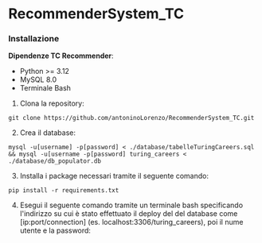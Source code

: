 # RecommenderSystem_TC

### Installazione
**Dipendenze TC Recommender**:
- Python >= 3.12
- MySQL 8.0
- Terminale Bash


1. Clona la repository:
```
git clone https://github.com/antoninoLorenzo/RecommenderSystem_TC.git
```

2. Crea il database:
```
mysql -u[username] -p[password] < ./database/tabelleTuringCareers.sql && mysql -u[username -p[password] turing_careers < ./database/db_populator.db
```

3. Installa i package necessari tramite il seguente comando:
```
pip install -r requirements.txt
```
4. Esegui il seguente comando tramite un terminale bash specificando l'indirizzo su cui è stato 
effettuato il deploy del del database come [ip:port/connection] (es. localhost:3306/turing_careers), poi il nume utente e la password:
